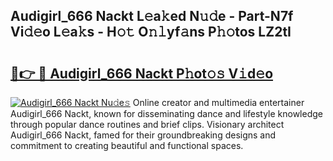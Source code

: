 ## Audigirl_666 Nackt L𝚎a𝚔ed N𝚞𝚍e - Part-N7f Vi𝚍𝚎o L𝚎a𝚔s - H𝚘𝚝 O𝚗𝚕yf𝚊ns P𝚑𝚘tos LZ2tI

# <h2><a href="http://kfccmu.oniu.top/?m=Audigirl_666+Nackt">🔗👉 🔴 Audigirl_666 Nackt P𝚑ot𝚘𝚜 V𝚒d𝚎o</a></h2>

[![Audigirl_666 Nackt Nu𝚍e𝚜](https://i.imgur.com/0qMVB7G.gif)](http://kfccmu.oniu.top/?m=Audigirl_666+Nackt)
Online creator and multimedia entertainer Audigirl_666 Nackt, known for disseminating dance and lifestyle knowledge through popular dance routines and brief clips. Visionary architect Audigirl_666 Nackt, famed for their groundbreaking designs and commitment to creating beautiful and functional spaces.  
